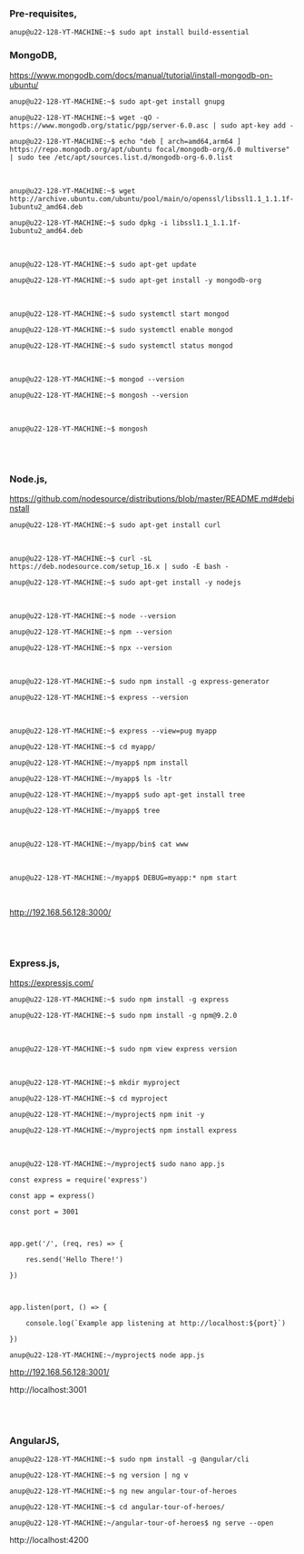 ### Pre-requisites,
 
`anup@u22-128-YT-MACHINE:~$ sudo apt install build-essential`

### MongoDB,

https://www.mongodb.com/docs/manual/tutorial/install-mongodb-on-ubuntu/

`anup@u22-128-YT-MACHINE:~$ sudo apt-get install gnupg`

`anup@u22-128-YT-MACHINE:~$ wget -qO - https://www.mongodb.org/static/pgp/server-6.0.asc | sudo apt-key add -`

`anup@u22-128-YT-MACHINE:~$ echo "deb [ arch=amd64,arm64 ] https://repo.mongodb.org/apt/ubuntu focal/mongodb-org/6.0 multiverse" | sudo tee /etc/apt/sources.list.d/mongodb-org-6.0.list`

<br>

`anup@u22-128-YT-MACHINE:~$ wget http://archive.ubuntu.com/ubuntu/pool/main/o/openssl/libssl1.1_1.1.1f-1ubuntu2_amd64.deb`

`anup@u22-128-YT-MACHINE:~$ sudo dpkg -i libssl1.1_1.1.1f-1ubuntu2_amd64.deb`

<br>

`anup@u22-128-YT-MACHINE:~$ sudo apt-get update`

`anup@u22-128-YT-MACHINE:~$ sudo apt-get install -y mongodb-org`

<br>

`anup@u22-128-YT-MACHINE:~$ sudo systemctl start mongod`

`anup@u22-128-YT-MACHINE:~$ sudo systemctl enable mongod`

`anup@u22-128-YT-MACHINE:~$ sudo systemctl status mongod`

<br>

`anup@u22-128-YT-MACHINE:~$ mongod --version`

`anup@u22-128-YT-MACHINE:~$ mongosh --version`

<br>

`anup@u22-128-YT-MACHINE:~$ mongosh`

<br>
<br>

### Node.js,

https://github.com/nodesource/distributions/blob/master/README.md#debinstall

`anup@u22-128-YT-MACHINE:~$ sudo apt-get install curl`

<br>

`anup@u22-128-YT-MACHINE:~$ curl -sL https://deb.nodesource.com/setup_16.x | sudo -E bash -`

`anup@u22-128-YT-MACHINE:~$ sudo apt-get install -y nodejs`

<br>

`anup@u22-128-YT-MACHINE:~$ node --version`

`anup@u22-128-YT-MACHINE:~$ npm --version`

`anup@u22-128-YT-MACHINE:~$ npx --version`

<br>

`anup@u22-128-YT-MACHINE:~$ sudo npm install -g express-generator`

`anup@u22-128-YT-MACHINE:~$ express --version`

<br>

`anup@u22-128-YT-MACHINE:~$ express --view=pug myapp`

`anup@u22-128-YT-MACHINE:~$ cd myapp/`

`anup@u22-128-YT-MACHINE:~/myapp$ npm install`

`anup@u22-128-YT-MACHINE:~/myapp$ ls -ltr`

`anup@u22-128-YT-MACHINE:~/myapp$ sudo apt-get install tree`

`anup@u22-128-YT-MACHINE:~/myapp$ tree`

<br>

`anup@u22-128-YT-MACHINE:~/myapp/bin$ cat www `

<br>

`anup@u22-128-YT-MACHINE:~/myapp$ DEBUG=myapp:* npm start`

<br>

http://192.168.56.128:3000/

<br>
<br>

### Express.js,

https://expressjs.com/

`anup@u22-128-YT-MACHINE:~$ sudo npm install -g express`

`anup@u22-128-YT-MACHINE:~$ sudo npm install -g npm@9.2.0`

<br>

`anup@u22-128-YT-MACHINE:~$ sudo npm view express version`

<br>

`anup@u22-128-YT-MACHINE:~$ mkdir myproject`

`anup@u22-128-YT-MACHINE:~$ cd myproject`

`anup@u22-128-YT-MACHINE:~/myproject$ npm init -y`

`anup@u22-128-YT-MACHINE:~/myproject$ npm install express`

<br>

`anup@u22-128-YT-MACHINE:~/myproject$ sudo nano app.js`


    const express = require('express')
    
    const app = express()
    
    const port = 3001
    
    
    
    app.get('/', (req, res) => {
    
        res.send('Hello There!')
    
    })
    
    
    
    app.listen(port, () => {
    
        console.log(`Example app listening at http://localhost:${port}`)
    
    })


`anup@u22-128-YT-MACHINE:~/myproject$ node app.js`

http://192.168.56.128:3001/

http://localhost:3001

<br>
<br>

### AngularJS,

`anup@u22-128-YT-MACHINE:~$ sudo npm install -g @angular/cli`

`anup@u22-128-YT-MACHINE:~$ ng version | ng v `

`anup@u22-128-YT-MACHINE:~$ ng new angular-tour-of-heroes`

`anup@u22-128-YT-MACHINE:~$ cd angular-tour-of-heroes/`

`anup@u22-128-YT-MACHINE:~/angular-tour-of-heroes$ ng serve --open`

http://localhost:4200
